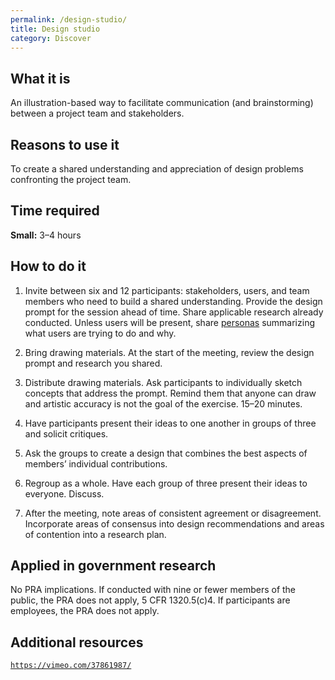 ```yaml
---
permalink: /design-studio/
title: Design studio
category: Discover
---
```


## What it is

An illustration-based way to facilitate communication (and brainstorming) between a project team and stakeholders.

## Reasons to use it

To create a shared understanding and appreciation of design problems confronting the project team.

## Time required

**Small:** 3–4 hours

## How to do it

1. Invite between six and 12 participants: stakeholders, users, and team members who need to build a shared understanding. Provide the design prompt for the session ahead of time. Share applicable research already conducted. Unless users will be present, share [personas](../personas/) summarizing what users are trying to do and why.

2. Bring drawing materials. At the start of the meeting, review the design prompt and research you shared.

3. Distribute drawing materials. Ask participants to individually sketch concepts that address the prompt. Remind them that anyone can draw and artistic accuracy is not the goal of the exercise. 15–20 minutes.

4. Have participants present their ideas to one another in groups of three and solicit critiques.

5. Ask the groups to create a design that combines the best aspects of members’ individual contributions.

6. Regroup as a whole. Have each group of three present their ideas to everyone. Discuss.

7. After the meeting, note areas of consistent agreement or disagreement. Incorporate areas of consensus into design recommendations and areas of contention into a research plan.

## Applied in government research

No PRA implications. If conducted with nine or fewer members of the public, the PRA does not apply, 5 CFR 1320.5(c)4. If participants are employees, the PRA does not apply.

## Additional resources

[`https://vimeo.com/37861987/`](https://vimeo.com/37861987/)
